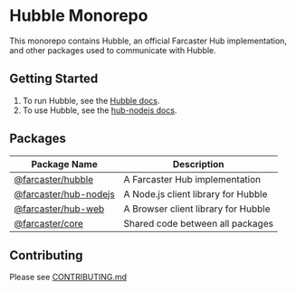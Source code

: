 # Hubble Monorepo

This monorepo contains Hubble, an official Farcaster Hub implementation, and other packages used to communicate with Hubble.


## Getting Started

1. To run Hubble, see the [Hubble docs](https://www.thehubble.xyz/).
1. To use Hubble, see the [hub-nodejs docs](./packages/hub-nodejs/docs/README.md).

## Packages

| Package Name                                  | Description                                                                    |
| --------------------------------------------- | ------------------------------------------------------------------------------ |
| [@farcaster/hubble](./apps/hubble)             | A Farcaster Hub implementation |
| [@farcaster/hub-nodejs](./packages/hub-nodejs) | A Node.js client library for Hubble |
| [@farcaster/hub-web](./packages/hub-web)       | A Browser client library for Hubble |
| [@farcaster/core](./packages/core)             | Shared code between all packages |


## Contributing

Please see [CONTRIBUTING.md](./CONTRIBUTING.md)
